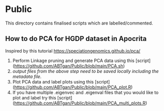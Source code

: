 # Public
This directory contains finalised scripts which are labelled/commented.

## How to do PCA for HGDP dataset in Apocrita
Inspired by this tutorial https://speciationgenomics.github.io/pca/ 

1. Perform Linkage pruning and generate PCA data using this [script] (https://github.com/ABTgan/Public/blob/main/PCA.sh)
2.   *output files from the above step need to be saved locally including the metadata file.*
3. Plot PCA data and label plots using this [script] (https://github.com/ABTgan/Public/blob/main/PCA_plot.R)
4. If you have multiple .eigenvec and .eigenval files that you would like to plot and label try this [script] (https://github.com/ABTgan/Public/blob/main/PCA_multi_plots.R) 
